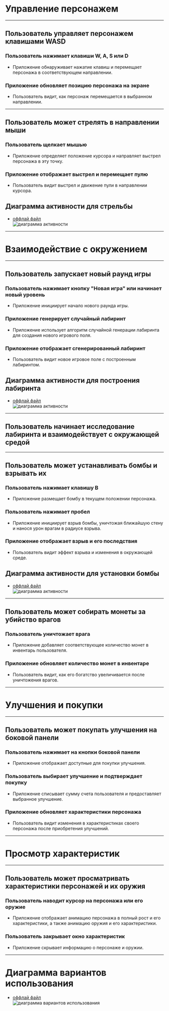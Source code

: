 # Управление персонажем

---

## Пользователь управляет персонажем клавишами WASD

### Пользователь нажимает клавиши W, A, S или D
- Приложение обнаруживает нажатие клавиш и перемещает персонажа в соответствующем направлении.

### Приложение обновляет позицию персонажа на экране
- Пользователь видит, как персонаж перемещается в выбранном направлении.

---

## Пользователь может стрелять в направлении мыши

### Пользователь щелкает мышью
- Приложение определяет положение курсора и направляет выстрел персонажа в эту точку.

### Приложение отображает выстрел и перемещает пулю
- Пользователь видит выстрел и движение пули в направлении курсора.

## Диаграмма активности для стрельбы

* [оффлай файл](./diagram_text/fire_activity_diag.puml)   
![диаграмма активности](./pictures/fire_activity_diag.png)  

---

# Взаимодействие с окружением

---

## Пользователь запускает новый раунд игры

### Пользователь нажимает кнопку "Новая игра" или начинает новый уровень
- Приложение инициирует начало нового раунда игры.

### Приложение генерирует случайный лабиринт
- Приложение использует алгоритм случайной генерации лабиринта для создания нового игрового поля.

### Приложение отображает сгенерированный лабиринт
- Пользователь видит новое игровое поле с построенным лабиринтом.

## Диаграмма активности для построения лабиринта

* [оффлай файл](./diagram_text/build_board_activity_diag.puml)   
![диаграмма активности](./pictures/build_board_activity_diag.png)  

---

## Пользователь начинает исследование лабиринта и взаимодействует с окружающей средой

---

## Пользователь может устанавливать бомбы и взрывать их

### Пользователь нажимает клавишу B
- Приложение размещает бомбу в текущем положении персонажа.

### Пользователь нажимает пробел
- Приложение инициирует взрыв бомбы, уничтожая ближайшую стену и нанося урон врагам в радиусе взрыва.

### Приложение отображает взрыв и его последствия
- Пользователь видит эффект взрыва и изменения в окружающей среде.

## Диаграмма активности для установки бомбы

* [оффлай файл](./diagram_text/bomb_acitivity_diag.puml)   
![диаграмма активности](./pictures/bomb_acitivity_diag.png)
---

## Пользователь может собирать монеты за убийство врагов

### Пользователь уничтожает врага
- Приложение добавляет соответствующее количество монет в инвентарь пользователя.

### Приложение обновляет количество монет в инвентаре
- Пользователь видит, как его богатство увеличивается после уничтожения врагов.

---

# Улучшения и покупки

---

## Пользователь может покупать улучшения на боковой панели

### Пользователь нажимает на кнопки боковой панели
- Приложение отображает доступные для покупки улучшения.

### Пользователь выбирает улучшение и подтверждает покупку
- Приложение списывает сумму счета пользователя и предоставляет выбранное улучшение.

### Приложение обновляет характеристики персонажа
- Пользователь видит изменения в характеристиках своего персонажа после приобретения улучшений.

---

# Просмотр характеристик

---

## Пользователь может просматривать характеристики персонажей и их оружия

### Пользователь наводит курсор на персонажа или его оружие
- Приложение отображает анимацию персонажа в полный рост и его характеристики, а также анимацию оружия и его характеристики.

### Пользователь закрывает окно характеристик
- Приложение скрывает информацию о персонаже и оружии.

---

# Диаграмма вариантов использования

* [оффлай файл](./diagram_text/vars_diagram.puml)   
![диаграмма вариантов использования](./pictures/vars_diagram.png)  